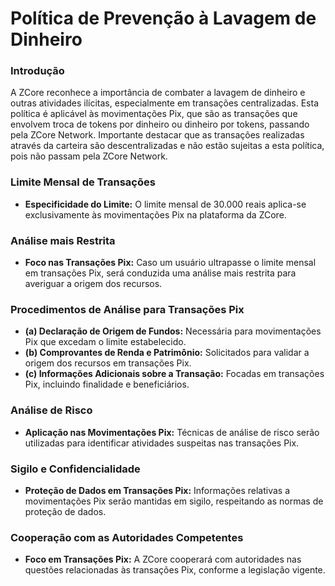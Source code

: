 # Política de Prevenção à Lavagem de Dinheiro

### Introdução <a href="#introdu-o" id="introdu-o"></a>

A ZCore reconhece a importância de combater a lavagem de dinheiro e outras atividades ilícitas, especialmente em transações centralizadas. Esta política é aplicável às movimentações Pix, que são as transações que envolvem troca de tokens por dinheiro ou dinheiro por tokens, passando pela ZCore Network. Importante destacar que as transações realizadas através da carteira são descentralizadas e não estão sujeitas a esta política, pois não passam pela ZCore Network.

### Limite Mensal de Transações <a href="#limite-mensal-de-transa-es" id="limite-mensal-de-transa-es"></a>

* **Especificidade do Limite:** O limite mensal de 30.000 reais aplica-se exclusivamente às movimentações Pix na plataforma da ZCore.

### Análise mais Restrita <a href="#an-lise-mais-restrita" id="an-lise-mais-restrita"></a>

* **Foco nas Transações Pix:** Caso um usuário ultrapasse o limite mensal em transações Pix, será conduzida uma análise mais restrita para averiguar a origem dos recursos.

### Procedimentos de Análise para Transações Pix <a href="#procedimentos-de-an-lise-para-transa-es-pix" id="procedimentos-de-an-lise-para-transa-es-pix"></a>

* **(a) Declaração de Origem de Fundos:** Necessária para movimentações Pix que excedam o limite estabelecido.
* **(b) Comprovantes de Renda e Patrimônio:** Solicitados para validar a origem dos recursos em transações Pix.
* **(c) Informações Adicionais sobre a Transação:** Focadas em transações Pix, incluindo finalidade e beneficiários.

### Análise de Risco <a href="#an-lise-de-risco" id="an-lise-de-risco"></a>

* **Aplicação nas Movimentações Pix:** Técnicas de análise de risco serão utilizadas para identificar atividades suspeitas nas transações Pix.

### Sigilo e Confidencialidade <a href="#sigilo-e-confidencialidade" id="sigilo-e-confidencialidade"></a>

* **Proteção de Dados em Transações Pix:** Informações relativas a movimentações Pix serão mantidas em sigilo, respeitando as normas de proteção de dados.

### Cooperação com as Autoridades Competentes <a href="#coopera-o-com-as-autoridades-competentes" id="coopera-o-com-as-autoridades-competentes"></a>

* **Foco em Transações Pix:** A ZCore cooperará com autoridades nas questões relacionadas às transações Pix, conforme a legislação vigente.
